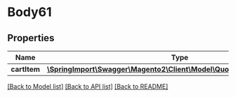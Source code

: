 # Body61

## Properties
Name | Type | Description | Notes
------------ | ------------- | ------------- | -------------
**cartItem** | [**\SpringImport\Swagger\Magento2\Client\Model\QuoteDataCartItemInterface**](QuoteDataCartItemInterface.md) |  | 

[[Back to Model list]](../README.md#documentation-for-models) [[Back to API list]](../README.md#documentation-for-api-endpoints) [[Back to README]](../README.md)


